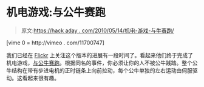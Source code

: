 # 机电游戏:与公牛赛跑

> 原文:[https://hack aday . com/2010/05/14/机电-游戏-与牛赛跑/](https://hackaday.com/2010/05/14/electromechanical-game-running-with-the-bulls/)

[vime 0 = http://vimeo . com/11700747]

我们已经在 [Flickr](http://www.flickr.com/photos/unavoidablegrain/4602644292/in/pool-69453349@N00) 上关注这个版本的进展有一段时间了。看起来他们终于完成了机电游戏，[与公牛赛跑](http://blog.makezine.com/archive/2010/05/electromechanical_running_of_the_bu.html)。根据同名的事件，你必须让你的人不被公牛践踏。整个公牛结构在带有步进电机的正时链条上向前拉动，每个公牛单独的左右运动由伺服驱动。这看起来很有趣。